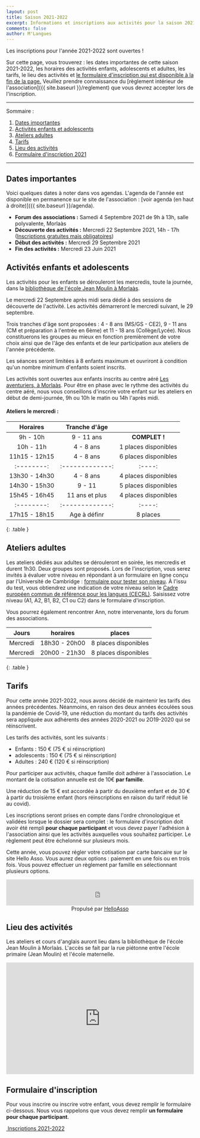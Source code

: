 ```yaml
---
layout: post
title: Saison 2021-2022
excerpt: Informations et inscriptions aux activités pour la saison 2021-2022
comments: false
author: M'Langues
---
```


Les inscriptions pour l'année 2021-2022 sont ouvertes !

Sur cette page, vous trouverez : les dates importantes de cette saison 2021-2022,
les horaires des activités enfants, adolescents et adultes, les tarifs, le lieu
des activités et [le formulaire d'inscription qui est disponible à la fin de la page.](#formulaire-dinscription)
Veuillez prendre connaissance du
[règlement intérieur de l'association]({{ site.baseurl }}/reglement) que vous
devrez accepter lors de l'inscription.

---

Sommaire :

1. [Dates importantes](#dates-importantes)
2. [Activités enfants et adolescents](#activités-enfants-et-adolescents)
3. [Ateliers adultes](#ateliers-adultes)
4. [Tarifs](#tarifs)
5. [Lieu des activités](#lieu-des-activités)
6. [Formulaire d'inscription 2021](#formulaire-dinscription)

---

## Dates importantes

Voici quelques dates à noter dans vos agendas. L'agenda de l'année est disponible
en permanence sur le site de l'association : [voir agenda (en haut à droite)]({{ site.baseurl }}/agenda).

* **Forum des associations :** Samedi 4 Septembre 2021 de 9h à 13h, salle polyvalente, Morlaàs
* **Découverte des activités :** Mercredi 22 Septembre 2021, 14h - 17h ([Inscriptions gratuites mais obligatoires](https://doodle.com/poll/b5tsxqu2tgpgd9i6?utm_source=poll&utm_medium=link))
* **Début des activités :** Mercredi 29 Septembre 2021
* **Fin des activités :** Mercredi 23 Juin 2021

## Activités enfants et adolescents

Les activités pour les enfants se dérouleront les mercredis, toute la journée,
dans la [bibliothèque de l'école Jean Moulin à Morlaàs](#lieu-des-activités).

Le mercredi 22 Septembre après midi sera dédié à des sessions de découverte
de l'activité. Les activités démarreront le mercredi suivant, le 29 septembre.

Trois tranches d'âge sont proposées : 4 - 8 ans (MS/GS - CE2), 9 - 11 ans (CM et
préparation à l'entrée en 6ème) et 11 - 18 ans (Collège/Lycée). 
Nous constituerons les groupes au mieux en 
fonction premièrement de votre choix ainsi que de l'âge des enfants et de leur
participation aux ateliers de l'année précédente.

Les séances seront limitées à 8 enfants maximum et ouvriront à condition qu'un
nombre minimum d'enfants soient inscrits.

Les activités sont ouvertes aux enfants inscrits au centre aéré
[Les aventuriers, à Morlaàs](http://www.cc-paysdemorlaas.fr/index.php/enfance-jeunesse/les-aventuriers). Pour être en phase avec le rythme des activités du
centre aéré, nous vous conseillons d'inscrire votre enfant sur les ateliers en
début de demi-journée, 9h ou 10h le matin ou 14h l'après midi.

#### Ateliers le mercredi :

| Horaires | Tranche d'âge |      |
|:--------:|:-------------:|:----:|
| 9h - 10h  | 9 - 11 ans | **COMPLET !** |
| 10h - 11h | 4 - 8 ans  | 1 places disponibles |
| 11h15 - 12h15 | 4 - 8 ans | 6 places disponibles |
|:--------:|:-------------:|:----:|
| 13h30 - 14h30 | 4 - 8 ans | 4 places disponibles |
| 14h30 - 15h30 | 9 - 11 | 5 places disponibles |
| 15h45 - 16h45 | 11 ans et plus | 4 places disponibles |
|:--------:|:-------------:|:----:|
| 17h15 - 18h15 | Age à définr | 8 places|
{: .table }


## Ateliers adultes

Les ateliers dédiés aux adultes se dérouleront en soirée, les mercredis et durent
1h30. Deux groupes sont proposés. Lors de l'inscription, vous serez invités à
évaluer votre niveau en répondant à un formulaire en ligne conçu par l'Université
de Cambridge : [formulaire pour tester son niveau](https://www.cambridgeenglish.org/fr/test-your-english/).
À l'issu du test, vous obtiendrez une indication de votre niveau selon le
[Cadre européen commun de référence pour les langues (CECRL)](http://www.cambridgeenglish.org/fr/exams-and-qualifications/cefr/).
Saisissez votre niveau (A1, A2, B1, B2, C1 ou C2) dans le formulaire d'inscription.

Vous pourrez également rencontrer Ann, notre intervenante, lors du forum des 
associations.

| Jours | horaires | places |
|:--------:|:-------------:|:----:|
| Mercredi | 18h30 - 20h00  | 8 places disponibles |
| Mercredi | 20h00 - 21h30  | 8 places disponibles |
{: .table }

## Tarifs

Pour cette année 2021-2022, nous avons décidé de maintenir les tarifs des 
années précédentes. Néanmoins, en raison des deux années écoulées sous la
pandémie de Covid-19, une réduction du montant du tarifs des activités
sera appliquée aux adhérents des années 2020-2021 ou 2O19-2020 qui se réinscrivent.

Les tarifs des activités, sont les suivants :

* Enfants : 150 € (75 € si réinscription)
* adolescents : 150 € (75 € si réinscription)
* Adultes : 240 € (120 € si réinscription)

Pour participer aux activités, chaque famille doit adhérer à l'association. Le
montant de la cotisation annuelle est de 10€ **par famille**. 

Une réduction de 15 € est accordée à partir du deuxième enfant et 
de 30 € à partir du troisième enfant (hors réinscriptions en raison du tarif
réduit lié au covid).

Les inscriptions seront prises en compte dans l'ordre chronologique et validées
lorsque le dossier sera complet : le formulaire d'inscription doit avoir été rempli
**pour chaque participant** et vous devez payer l'adhésion à l'association
ainsi que les activités auxquelles vous souhaitez participer. Le règlement peut
être échelonné sur plusieurs mois.

Cette année, vous pouvez régler votre cotisation par carte bancaire sur
le site Hello Asso. Vous aurez deux options : paiement en une fois ou en
trois fois. Vous pouvez effectuer un règlement par famille en sélectionnant
plusieurs options.

<iframe id="haWidget" allowtransparency="true" src="https://www.helloasso.com/associations/m-langues/adhesions/inscriptions-2021-2022-1/widget-bouton" style="width:100%;height:70px;border:none;"></iframe><div style="width:100%;text-align:center;">Propulsé par <a href="https://www.helloasso.com" rel="nofollow">HelloAsso</a></div>

## Lieu des activités

Les ateliers et cours d'anglais auront lieu dans la bibliothèque de l'école
Jean Moulin à Morlaàs. L'accès se fait par la rue piétonne entre l'école
primaire (Jean Moulin) et l'école maternelle.

<iframe width="100%" height="300px" frameborder="0" allowfullscreen src="https://umap.openstreetmap.fr/fr/map/mlangues_358859?scaleControl=false&miniMap=false&scrollWheelZoom=true&zoomControl=true&allowEdit=false&moreControl=true&searchControl=null&tilelayersControl=null&embedControl=null&datalayersControl=true&onLoadPanel=undefined&captionBar=false"></iframe>

## Formulaire d'inscription

Pour vous inscrire ou inscrire votre enfant, vous devez remplir le
formulaire ci-dessous. Nous vous rappelons que vous devez remplir
**un formulaire pour chaque participant**.

<p class="text-center">
    <a href="{{ site.baseurl }}/inscriptions " role="button" class="btn btn-lg btn-success" aria-label="Remove">
        <span class="far fa-check-circle" aria-hidden="true"></span>
        &nbsp;Inscriptions 2021-2022
    </a>
</p>
